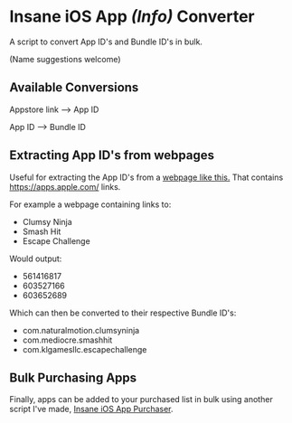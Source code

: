 # Insane iOS App *(Info)* Converter

A script to convert App ID's and Bundle ID's in bulk.

(Name suggestions welcome)

## Available Conversions

Appstore link --> App ID

App ID --> Bundle ID

## Extracting App ID's from webpages

Useful for extracting the App ID's from a [webpage like this.](https://ios-compatible.com/us/iphone-ios6/games/all/free/1/#content) That contains https://apps.apple.com/ links.

For example a webpage containing links to: 
* Clumsy Ninja
* Smash Hit
* Escape Challenge

Would output: 
* 561416817
* 603527166
* 603652689

Which can then be converted to their respective Bundle ID's: 
* com.naturalmotion.clumsyninja
* com.mediocre.smashhit
* com.klgamesllc.escapechallenge

## Bulk Purchasing Apps

Finally, apps can be added to your purchased list in bulk using another script I've made, [Insane iOS App Purchaser](https://github.com/disfordottie/insaneAppPurchaser).
